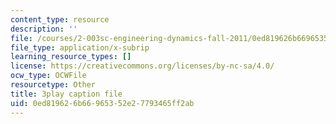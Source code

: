 ```yaml
---
content_type: resource
description: ''
file: /courses/2-003sc-engineering-dynamics-fall-2011/0ed819626b66965352e27793465ff2ab_3F4wlYR_3h8.srt
file_type: application/x-subrip
learning_resource_types: []
license: https://creativecommons.org/licenses/by-nc-sa/4.0/
ocw_type: OCWFile
resourcetype: Other
title: 3play caption file
uid: 0ed81962-6b66-9653-52e2-7793465ff2ab
---
```

